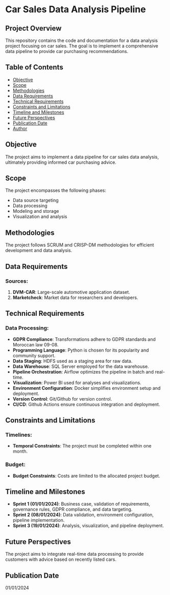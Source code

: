 # Car Sales Data Analysis Pipeline

## Project Overview

This repository contains the code and documentation for a data analysis project focusing on car sales. The goal is to implement a comprehensive data pipeline to provide car purchasing recommendations.

## Table of Contents

- [Objective](#objective)
- [Scope](#scope)
- [Methodologies](#methodologies)
- [Data Requirements](#data-requirements)
- [Technical Requirements](#technical-requirements)
- [Constraints and Limitations](#constraints-and-limitations)
- [Timeline and Milestones](#timeline-and-milestones)
- [Future Perspectives](#future-perspectives)
- [Publication Date](#publication-date)
- [Author](#author)

## Objective

The project aims to implement a data pipeline for car sales data analysis, ultimately providing informed car purchasing advice.

## Scope

The project encompasses the following phases:

- Data source targeting
- Data processing
- Modeling and storage
- Visualization and analysis

## Methodologies

The project follows SCRUM and CRISP-DM methodologies for efficient development and data analysis.

## Data Requirements

### Sources:

1. **DVM-CAR**: Large-scale automotive application dataset.
2. **Marketcheck**: Market data for researchers and developers.

## Technical Requirements

### Data Processing:

- **GDPR Compliance**: Transformations adhere to GDPR standards and Moroccan law 09-08.
- **Programming Language**: Python is chosen for its popularity and community support.
- **Data Staging**: HDFS used as a staging area for raw data.
- **Data Warehouse**: SQL Server employed for the data warehouse.
- **Pipeline Orchestration**: Airflow optimizes the pipeline in batch and real-time.
- **Visualization**: Power BI used for analyses and visualizations.
- **Environment Configuration**: Docker simplifies environment setup and deployment.
- **Version Control**: Git/Github for version control.
- **CI/CD**: Github Actions ensure continuous integration and deployment.

## Constraints and Limitations

### Timelines:

- **Temporal Constraints**: The project must be completed within one month.

### Budget:

- **Budget Constraints**: Costs are limited to the allocated project budget.

## Timeline and Milestones

- **Sprint 1 (01/01/2024)**: Business case, validation of requirements, governance rules, GDPR compliance, and data targeting.
- **Sprint 2 (08/01/2024)**: Data validation, environment configuration, pipeline implementation.
- **Sprint 3 (19/01/2024)**: Analysis, visualization, and pipeline deployment.

## Future Perspectives

The project aims to integrate real-time data processing to provide customers with advice based on recently listed cars.

## Publication Date

01/01/2024

